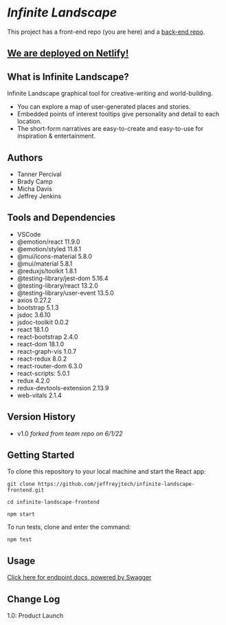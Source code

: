
# ***Infinite Landscape***

This project has a front-end repo (you are here) and a [back-end repo](https://github.com/jeffreyjtech/infinite-landscape-backend).

## [We are deployed on Netlify!](https://infinite-landscape-jjtech.netlify.app/)

## What is Infinite Landscape?

Infinite Landscape graphical tool for creative-writing and world-building.

* You can explore a map of user-generated places and stories.
* Embedded points of interest tooltips give personality and detail to each location.
* The short-form narratives are easy-to-create and easy-to-use for inspiration & entertainment.

## Authors

* Tanner Percival
* Brady Camp
* Micha Davis
* Jeffrey Jenkins

## Tools and Dependencies

* VSCode
* @emotion/react 11.9.0
* @emotion/styled 11.8.1
* @mui/icons-material 5.8.0
* @mui/material 5.8.1
* @reduxjs/toolkit 1.8.1
* @testing-library/jest-dom 5.16.4
* @testing-library/react 13.2.0
* @testing-library/user-event 13.5.0
* axios 0.27.2
* bootstrap 5.1.3
* jsdoc 3.6.10
* jsdoc-toolkit 0.0.2
* react 18.1.0
* react-bootstrap 2.4.0
* react-dom 18.1.0
* react-graph-vis 1.0.7
* react-redux 8.0.2
* react-router-dom 6.3.0
* react-scripts: 5.0.1
* redux 4.2.0
* redux-devtools-extension 2.13.9
* web-vitals 2.1.4

## Version History

* v1.0 *forked from team repo on 6/1/22*

## Getting Started

To clone this repository to your local machine and start the React app:

```ubuntu
git clone https://github.com/jeffreyjtech/infinite-landscape-frontend.git

cd infinite-landscape-frontend

npm start
```

To run tests, clone and enter the command:

```ubuntu
npm test
```

## Usage

[Click here for endpoint docs, powered by Swagger](https://infinite-landscape-backend.herokuapp.com/api-docs)

<!-- ## Data Flow (Frontend, Backend, REST API)

***[Add a clean and clear explanation of what the data flow is. Walk me through it.]***
![Data Flow Diagram](/assets/img/Flowchart.png)

## Data Model

### Overall Project Schema

***[Add a description of your DB schema. Explain the relationships to me.]***
![Database Schema](/assets/img/ERD.png) -->

## Change Log

1.0: Product Launch
